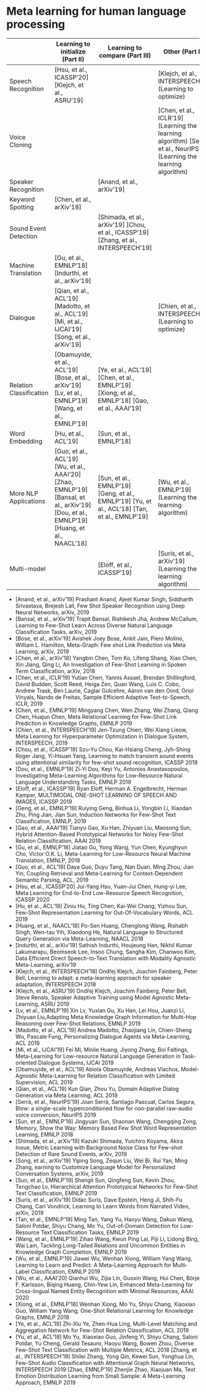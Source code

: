 # Meta learning for human language processing

|                               |    Learning to initialize (Part II)                                                                                                                                           |    Learning to compare (Part III)                                                                                               |    Other (Part IV)                                                                                                                         |   |
|-------------------------------|---------------------------------------------------------------------------------------------------------------------------------------------------------------------|-----------------------------------------------------------------------------------------------------------------------|-----------------------------------------------------------------------------------------------------------------------------------|---|
|    Speech Recognition         |    [Hsu, et al.,   ICASSP’20] [Klejch, et al., ASRU’19]                                                                                                           |                                                                                                                       |    [Klejch, et al., INTERSPEECH’18] (Learning to optimize)                                                                        |   |
|    Voice Cloning              |                                                                                                                                                                     |                                                                                                                       |    [Chen, et al.,   ICLR’19] (Learning the learning algorithm)   [Serrà, et al., NeurIPS’19] (Learning the learning algorithm)    |   |
|    Speaker Recognition        |                                                                                                                                                                     |    [Anand, et al., arXiv’19]                                                                                          |                                                                                                                                   |   |
|    Keyword Spotting           |    [Chen, et al.,   arXiv’18]                                                                                                                                       |                                                                                                                       |                                                                                                                                   |   |
|    Sound Event Detection      |                                                                                                                                                                     |    [Shimada, et al., arXiv’19]   [Chou, et al.,   ICASSP’19]   [Zhang, et al.,   INTERSPEECH’19]                      |                                                                                                                                   |   |
|    Machine Translation        |    [Gu, et al.,   EMNLP’18]   [Indurthi, et al., arXiv’19]                                                                                                          |                                                                                                                       |                                                                                                                                   |   |
|    Dialogue                   |    [Qian, et al.,   ACL’19]   [Madotto, et al., ACL’19]   [Mi, et al.,   IJCAI’19]   [Song, et al.,   arXiv’19]                                                     |                                                                                                                       |    [Chien, et al.,   INTERSPEECH’19] (Learning to optimize)                                                                       |   |
|    Relation Classification    |    [Obamuyide, et al., ACL’19]   [Bose, et al.,   arXiv’19]   [Lv, et al.,   EMNLP’19]   [Wang, et al.,   EMNLP’19]                                                 |    [Ye, et al.,   ACL’19]   [Chen, et al.,   EMNLP’19]   [Xiong, et al.,   EMNLP’18]   [Gao, et al.,   AAAI’19]       |                                                                                                                                   |   |
|    Word Embedding             |    [Hu, et al.,   ACL’19]                                                                                                                                           |    [Sun, et al.,   EMNLP’18]                                                                                          |                                                                                                                                   |   |
|    More NLP Applications      |    [Guo, et al.,   ACL’19]   [Wu, et al.,   AAAI’20]    [Zhao, EMNLP’19]   [Bansal, et al., arXiv’19]   [Dou, et al.,   EMNLP’19]    [Huang, et al.,   NAACL’18]    |        [Sun, et al.,   EMNLP’19]   [Geng, et al.,   EMNLP’19]   [Yu, et al.,   ACL’18]   [Tan, et al.,   EMNLP’19]    |    [Wu, et al.,   EMNLP’19](Learning the learning algorithm)                                                                      |   |
|    Multi-model                |                                                                                                                                                                     |    [Eloff, et al.,   ICASSP’19]                                                                                       |    [Surís, et al., arXiv’19] (Learning the learning algorithm)                                                                    |   |

* [Anand, et al., arXiv’19] Prashant Anand, Ajeet Kumar Singh, Siddharth Srivastava, Brejesh Lall, Few Shot Speaker Recognition using Deep Neural Networks, arXiv, 2019 
* [Bansal, et al., arXiv’19] Trapit Bansal, Rishikesh Jha, Andrew McCallum, Learning to Few-Shot Learn Across Diverse Natural Language Classification Tasks, arXiv, 2019 
* [Bose, et al., arXiv’19] Avishek Joey Bose, Ankit Jain, Piero Molino, William L. Hamilton, Meta-Graph: Few shot Link Prediction via Meta Learning, arXiv, 2019 
* [Chen, et al., arXiv’18] Yangbin Chen, Tom Ko, Lifeng Shang, Xiao Chen, Xin Jiang, Qing Li, An Investigation of Few-Shot Learning in Spoken Term Classification, arXiv, 2018 
* [Chen, et al., ICLR’19] Yutian Chen, Yannis Assael, Brendan Shillingford, David Budden, Scott Reed, Heiga Zen, Quan Wang, Luis C. Cobo, Andrew Trask, Ben Laurie, Caglar Gulcehre, Aäron van den Oord, Oriol Vinyals, Nando de Freitas, Sample Efficient Adaptive Text-to-Speech, ICLR, 2019
* [Chen, et al., EMNLP’19] Mingyang Chen, Wen Zhang, Wei Zhang, Qiang Chen, Huajun Chen, Meta Relational Learning for Few-Shot Link Prediction in Knowledge Graphs, EMNLP 2019 
* [Chien, et al., INTERSPEECH’19] Jen-Tzung Chien, Wei Xiang Lieow, Meta Learning for Hyperparameter Optimization in Dialogue System, INTERSPEECH, 2019 
* [Chou, et al., ICASSP’19] Szu-Yu Chou, Kai-Hsiang Cheng, Jyh-Shing Roger Jang, Yi-Hsuan Yang, Learning to match transient sound events using attentional similarity for few-shot sound recognition, ICASSP 2019 
* [Dou, et al., EMNLP’19] Zi-Yi Dou, Keyi Yu, Antonios Anastasopoulos, Investigating Meta-Learning Algorithms for Low-Resource Natural Language Understanding Tasks, EMNLP 2019 
* [Eloff, et al., ICASSP’19] Ryan Eloff, Herman A. Engelbrecht, Herman Kamper, MULTIMODAL ONE-SHOT LEARNING OF SPEECH AND IMAGES, ICASSP 2019 
* [Geng, et al., EMNLP’19] Ruiying Geng, Binhua Li, Yongbin Li, Xiaodan Zhu, Ping Jian, Jian Sun, Induction Networks for Few-Shot Text Classification, EMNLP, 2019 
* [Gao, et al., AAAI’19] Tianyu Gao, Xu Han, Zhiyuan Liu, Maosong Sun, Hybrid Attention-Based Prototypical Networks for Noisy Few-Shot Relation Classification, AAAI 2019 
* [Gu, et al., EMNLP’18] Jiatao Gu, Yong Wang, Yun Chen, Kyunghyun Cho, Victor O.K. Li, Meta-Learning for Low-Resource Neural Machine Translation, EMNLP, 2018 
* [Guo, et al., ACL’19] Daya Guo, Duyu Tang, Nan Duan, Ming Zhou, Jian Yin, Coupling Retrieval and Meta-Learning for Context-Dependent Semantic Parsing, ACL, 2019
* [Hsu, et al., ICASSP’20] Jui-Yang Hsu, Yuan-Jui Chen, Hung-yi Lee, Meta Learning for End-to-End Low-Resource Speech Recognition, ICASSP 2020 
* [Hu, et al., ACL’19] Ziniu Hu, Ting Chen, Kai-Wei Chang, Yizhou Sun,  Few-Shot Representation Learning for Out-Of-Vocabulary Words, ACL 2019  
* [Huang, et al., NAACL’18] Po-Sen Huang, Chenglong Wang, Rishabh Singh, Wen-tau Yih, Xiaodong He, Natural Language to Structured Query Generation via Meta-Learning, NAACL 2018 
* [Indurthi, et al., arXiv’19] Sathish Indurthi, Houjeung Han, Nikhil Kumar Lakumarapu, Beomseok Lee, Insoo Chung, Sangha Kim, Chanwoo Kim, Data Efficient Direct Speech-to-Text Translation with Modality Agnostic Meta-Learning, arXiv’19
* [Klejch, et al., INTERSPEECH’18] Ondřej Klejch, Joachim Fainberg, Peter Bell, Learning to adapt: a meta-learning approach for speaker adaptation, INTERSPEECH 2018 
* [Klejch, et al., ASRU’19] Ondřej Klejch, Joachim Fainberg, Peter Bell, Steve Renals, Speaker Adaptive Training using Model Agnostic Meta-Learning, ASRU 2019 
* [Lv, et al., EMNLP’19] Xin Lv, Yuxian Gu, Xu Han, Lei Hou, Juanzi Li, Zhiyuan Liu,Adapting Meta Knowledge Graph Information for Multi-Hop Reasoning over Few-Shot Relations, EMNLP 2019 
* [Madotto, et al., ACL’19] Andrea Madotto, Zhaojiang Lin, Chien-Sheng Wu, Pascale Fung, Personalizing Dialogue Agents via Meta-Learning, ACL 2019 
* [Mi, et al., IJCAI’19] Fei Mi, Minlie Huang, Jiyong Zhang, Boi Faltings, Meta-Learning for Low-resource Natural Language Generation in Task-oriented Dialogue Systems, IJCAI 2019 
* [Obamuyide, et al., ACL’19] Abiola Obamuyide, Andreas Vlachos, Model-Agnostic Meta-Learning for Relation Classification with Limited Supervision, ACL 2019 
* [Qian, et al., ACL’19] Kun Qian, Zhou Yu, Domain Adaptive Dialog Generation via Meta Learning, ACL 2019 
* [Serrà, et al., NeurIPS’19] Joan Serrà, Santiago Pascual, Carlos Segura, Blow: a single-scale hyperconditioned flow for non-parallel raw-audio voice conversion, NeurIPS 2019 
* [Sun, et al., EMNLP’18] Jingyuan Sun, Shaonan Wang, Chengqing Zong, Memory, Show the Way: Memory Based Few Shot Word Representation Learning, EMNLP 2018
* [Shimada, et al., arXiv’19] Kazuki Shimada, Yuichiro Koyama, Akira Inoue, Metric Learning with Background Noise Class for Few-shot Detection of Rare Sound Events, arXiv, 2019 
* [Song, et al., arXiv’19] Yiping Song, Zequn Liu, Wei Bi, Rui Yan, Ming Zhang, earning to Customize Language Model for Personalized Conversation Systems, arXiv, 2019 
* [Sun, et al., EMNLP’19] Shengli Sun, Qingfeng Sun, Kevin Zhou, Tengchao Lv, Hierarchical Attention Prototypical Networks for Few-Shot Text Classification, EMNLP 2019 
* [Surís, et al., arXiv’19] Dídac Surís, Dave Epstein, Heng Ji, Shih-Fu Chang, Carl Vondrick, Learning to Learn Words from Narrated Video, arXiv, 2019 
* [Tan, et al., EMNLP’19] Ming Tan, Yang Yu, Haoyu Wang, Dakuo Wang, Saloni Potdar, Shiyu Chang, Mo Yu, Out-of-Domain Detection for Low-Resource Text Classification Tasks, EMNLP 2019 
* [Wang, et al., EMNLP’19] Zihao Wang, Kwun Ping Lai, Piji Li, Lidong Bing, Wai Lam, Tackling Long-Tailed Relations and Uncommon Entities in Knowledge Graph Completion, EMNLP 2019 
* [Wu, et al., EMNLP’19] Jiawei Wu, Wenhan Xiong, William Yang Wang, Learning to Learn and Predict: A Meta-Learning Approach for Multi-Label Classification, EMNLP 2019 
* [Wu, et al., AAAI’20] Qianhui Wu, Zijia Lin, Guoxin Wang, Hui Chen, Börje F. Karlsson, Biqing Huang, Chin-Yew Lin, Enhanced Meta-Learning for Cross-lingual Named Entity Recognition with Minimal Resources, AAAI 2020 
* [Xiong, et al., EMNLP’18] Wenhan Xiong, Mo Yu, Shiyu Chang, Xiaoxiao Guo, William Yang Wang, One-Shot Relational Learning for Knowledge Graphs, EMNLP 2018 
* [Ye, et al., ACL’19] Zhi-Xiu Ye, Zhen-Hua Ling, Multi-Level Matching and Aggregation Network for Few-Shot Relation Classification, ACL 2019 
* [Yu, et al., ACL’18] Mo Yu, Xiaoxiao Guo, Jinfeng Yi, Shiyu Chang, Saloni Potdar, Yu Cheng, Gerald Tesauro, Haoyu Wang, Bowen Zhou, Diverse Few-Shot Text Classification with Multiple Metrics, ACL 2018 
[Zhang, et al., INTERSPEECH’19] Shilei Zhang, Yong Qin, Kewei Sun, Yonghua Lin, Few-Shot Audio Classification with Attentional Graph Neural Networks, INTERSPEECH 2019 
[Zhao, EMNLP’19] Zhenjie Zhao, Xiaojuan Ma, Text Emotion Distribution Learning from Small Sample: A Meta-Learning Approach, EMNLP 2019  



